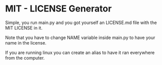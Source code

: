 # MIT - LICENSE Generator
Simple, you run main.py and you got yourself an LICENSE.md file with the MIT LICENSE in it.

Note that you have to change NAME variable inside main.py to have your name in the license.

If you are running linux you can create an alias to have it ran everywhere from the computer.

